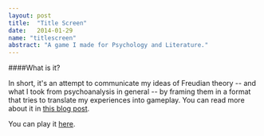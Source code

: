 ```yaml
---
layout: post
title:  "Title Screen"
date:   2014-01-29
name: "titlescreen"
abstract: "A game I made for Psychology and Literature."
---
```


####What is it?

In short, it's an attempt to communicate my ideas of Freudian theory -- and what I took from psychoanalysis in general -- by framing them in a format that tries to translate my experiences into gameplay. You can read more about it in [this blog post](/blog/2014/01/19/title-screen.html).

You can play it [here](http://www.kongregate.com/games/aaronsantiago/title-screen).